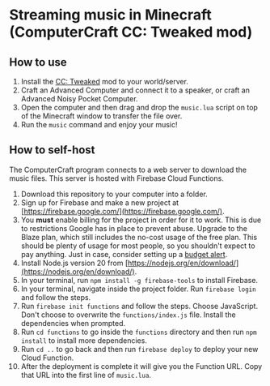 # Streaming music in Minecraft (ComputerCraft CC: Tweaked mod)

## How to use

1. Install the [CC: Tweaked](https://tweaked.cc/) mod to your world/server.
2. Craft an Advanced Computer and connect it to a speaker, or craft an Advanced Noisy Pocket Computer.
3. Open the computer and then drag and drop the `music.lua` script on top of the Minecraft window to transfer the file over.
4. Run the `music` command and enjoy your music!

## How to self-host

The ComputerCraft program connects to a web server to download the music files. This server is hosted with Firebase Cloud Functions.

1. Download this repository to your computer into a folder.
2. Sign up for Firebase and make a new project at [https://firebase.google.com/](https://firebase.google.com/).
3. You **must** enable billing for the project in order for it to work. This is due to restrictions Google has in place to prevent abuse. Upgrade to the Blaze plan, which still includes the no-cost usage of the free plan. This should be plenty of usage for most people, so you shouldn't expect to pay anything. Just in case, consider setting up a [budget alert](https://firebase.google.com/docs/projects/billing/avoid-surprise-bills).
4. Install Node.js version 20 from [https://nodejs.org/en/download/](https://nodejs.org/en/download/).
5. In your terminal, run `npm install -g firebase-tools` to install Firebase.
6. In your terminal, navigate inside the project folder. Run `firebase login` and follow the steps.
7. Run `firebase init functions` and follow the steps. Choose JavaScript. Don't choose to overwrite the `functions/index.js` file. Install the dependencies when prompted.
8. Run `cd functions` to go inside the `functions` directory and then run `npm install` to install more dependencies.
9. Run `cd ..` to go back and then run `firebase deploy` to deploy your new Cloud Function.
10. After the deployment is complete it will give you the Function URL. Copy that URL into the first line of `music.lua`.
